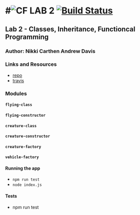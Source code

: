 #![CF](http://i.imgur.com/7v5ASc8.png) LAB 2 [![Build Status](https://www.travis-ci.com/Nikki1686/lab-2.svg?branch=master)](https://www.travis-ci.com/Nikki1686/lab-2)
 =================================================
 
 ## Lab 2 - Classes, Inheritance, Functioncal Programming
 
 ### Author: Nikki Carthen Andrew Davis
 
 ### Links and Resources
 * [repo](https://github.com/Nikki1686/lab-2)
 * [travis](https://www.travis-ci.com/Nikki1686/lab-2)


 

 ### Modules

 #### `flying-class`
 #### `flying-constructor`
 #### `creature-class`
 #### `creature-constructor`
 #### `creature-factory`
 #### `vehicle-factory`
 
 #### Running the app
 * `npm run test`
 * `node index.js`
   
 #### Tests
 * npm run test
